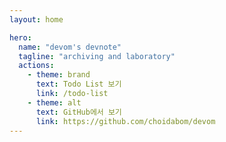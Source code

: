 ```yaml
---
layout: home

hero:
  name: "devom's devnote"
  tagline: "archiving and laboratory"
  actions:
    - theme: brand
      text: Todo List 보기
      link: /todo-list
    - theme: alt
      text: GitHub에서 보기
      link: https://github.com/choidabom/devom
---
```


